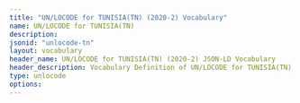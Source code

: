 ```yaml
---
title: "UN/LOCODE for TUNISIA(TN) (2020-2) Vocabulary"
name: UN/LOCODE for TUNISIA(TN) 
description: 
jsonid: "unlocode-tn"
layout: vocabulary
header_name: UN/LOCODE for TUNISIA(TN) (2020-2) JSON-LD Vocabulary
header_description: Vocabulary Definition of UN/LOCODE for TUNISIA(TN) (2020-2) semantics in HTML format. JSON-LD format is available at [unlocode-tn.jsonld](/vocabulary/unlocode-tn.jsonld)
type: unlocode
options:
---
```


